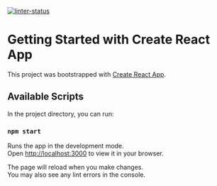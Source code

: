 [![linter-status](https://github.com/RossJeanCarter/test-assignment/actions/workflows/linter-check.yml/badge.svg)](https://github.com/RossJeanCarter/test-assignment/actions/workflows/linter-check.yml)

# Getting Started with Create React App

This project was bootstrapped with [Create React App](https://github.com/facebook/create-react-app).

## Available Scripts

In the project directory, you can run:

### `npm start`

Runs the app in the development mode.\
Open [http://localhost:3000](http://localhost:3000) to view it in your browser.

The page will reload when you make changes.\
You may also see any lint errors in the console.





